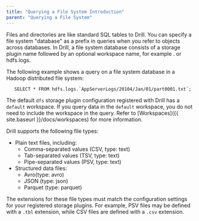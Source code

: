 ```yaml
---
title: "Querying a File System Introduction"
parent: "Querying a File System"
---
```

Files and directories are like standard SQL tables to Drill. You can specify a
file system "database" as a prefix in queries when you refer to objects across
databases. In Drill, a file system database consists of a storage plugin name
followed by an optional workspace name, for example <storage
plugin>.<workspace> or hdfs.logs.

The following example shows a query on a file system database in a Hadoop
distributed file system:

       SELECT * FROM hdfs.logs.`AppServerLogs/20104/Jan/01/part0001.txt`;

The default `dfs` storage plugin configuration registered with Drill has a
`default` workspace. If you query data in the `default` workspace, you do not
need to include the workspace in the query. Refer to
[Workspaces]({{ site.baseurl }}/docs/workspaces) for
more information.

Drill supports the following file types:

  * Plain text files, including:
    * Comma-separated values (CSV, type: text)
    * Tab-separated values (TSV, type: text)
    * Pipe-separated values (PSV, type: text)
  * Structured data files:
    * Avro(type: avro)
    * JSON (type: json)
    * Parquet (type: parquet)

The extensions for these file types must match the configuration settings for
your registered storage plugins. For example, PSV files may be defined with a
`.tbl` extension, while CSV files are defined with a `.csv` extension.